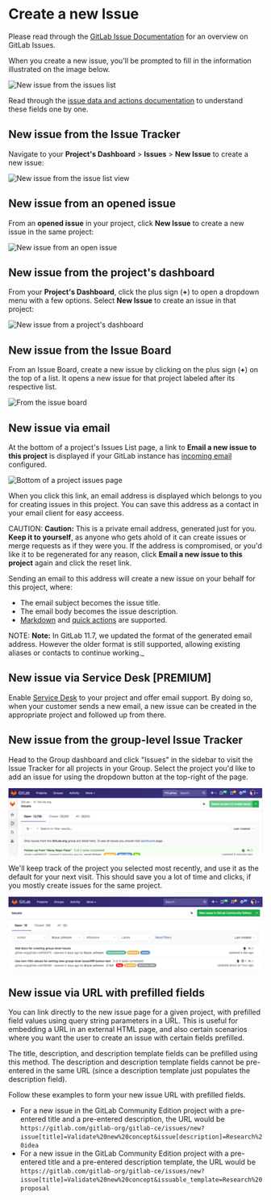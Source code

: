 # Create a new Issue

Please read through the [GitLab Issue Documentation](index.md) for an overview on GitLab Issues.

When you create a new issue, you'll be prompted to fill in
the information illustrated on the image below.

![New issue from the issues list](img/new_issue.png)

Read through the [issue data and actions documentation](issue_data_and_actions.md#parts-of-an-issue)
to understand these fields one by one.

## New issue from the Issue Tracker

Navigate to your **Project's Dashboard** > **Issues** > **New Issue** to create a new issue:

![New issue from the issue list view](img/new_issue_from_tracker_list.png)

## New issue from an opened issue

From an **opened issue** in your project, click **New Issue** to create a new
issue in the same project:

![New issue from an open issue](img/new_issue_from_open_issue.png)

## New issue from the project's dashboard

From your **Project's Dashboard**, click the plus sign (**+**) to open a dropdown
menu with a few options. Select **New Issue** to create an issue in that project:

![New issue from a project's dashboard](img/new_issue_from_projects_dashboard.png)

## New issue from the Issue Board

From an Issue Board, create a new issue by clicking on the plus sign (**+**) on the top of a list.
It opens a new issue for that project labeled after its respective list.

![From the issue board](img/new_issue_from_issue_board.png)

## New issue via email

At the bottom of a project's Issues List page, a link to **Email a new issue to this project**
is displayed if your GitLab instance has [incoming email](../../../administration/incoming_email.md) configured.

![Bottom of a project issues page](img/new_issue_from_email.png)

When you click this link, an email address is displayed which belongs to you for creating issues in this project.
You can save this address as a contact in your email client for easy acceess.

CAUTION: **Caution:**
This is a private email address, generated just for you. **Keep it to yourself**,
as anyone who gets ahold of it can create issues or merge requests as if they
were you. If the address is compromised, or you'd like it to be regenerated for
any reason, click **Email a new issue to this project** again and click the reset link.

Sending an email to this address will create a new issue on your behalf for
this project, where:

- The email subject becomes the issue title.
- The email body becomes the issue description.
- [Markdown](../../markdown.md) and [quick actions](../quick_actions.md) are supported.

NOTE: **Note:**
In GitLab 11.7, we updated the format of the generated email address.
However the older format is still supported, allowing existing aliases
or contacts to continue working._

## New issue via Service Desk **[PREMIUM]**

Enable [Service Desk](https://docs.gitlab.com/ee/user/project/service_desk.html) to your project and offer email support.
By doing so, when your customer sends a new email, a new issue can be created in
the appropriate project and followed up from there.

## New issue from the group-level Issue Tracker

Head to the Group dashboard and click "Issues" in the sidebar to visit the Issue Tracker
for all projects in your Group. Select the project you'd like to add an issue for
using the dropdown button at the top-right of the page.

![Select project to create issue](img/select_project_from_group_level_issue_tracker.png)

We'll keep track of the project you selected most recently, and use it as the default
for your next visit. This should save you a lot of time and clicks, if you mostly
create issues for the same project.

![Create issue from group-level issue tracker](img/create_issue_from_group_level_issue_tracker.png)

## New issue via URL with prefilled fields

You can link directly to the new issue page for a given project, with prefilled
field values using query string parameters in a URL. This is useful for embedding
a URL in an external HTML page, and also certain scenarios where you want the user to
create an issue with certain fields prefilled.

The title, description, and description template fields can be prefilled using
this method. The description and description template fields cannot be pre-entered
in the same URL (since a description template just populates the description field).

Follow these examples to form your new issue URL with prefilled fields.

- For a new issue in the GitLab Community Edition project with a pre-entered title
  and a pre-entered description, the URL would be `https://gitlab.com/gitlab-org/gitlab-ce/issues/new?issue[title]=Validate%20new%20concept&issue[description]=Research%20idea`
- For a new issue in the GitLab Community Edition project with a pre-entered title
  and a pre-entered description template, the URL would be `https://gitlab.com/gitlab-org/gitlab-ce/issues/new?issue[title]=Validate%20new%20concept&issuable_template=Research%20proposal`
